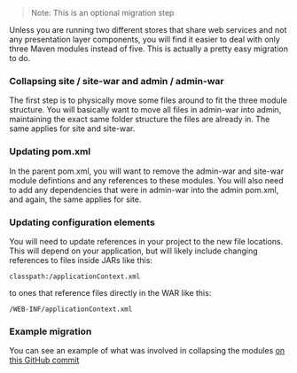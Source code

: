 > Note: This is an optional migration step

Unless you are running two different stores that share web services and not any presentation layer components, you will find it easier to deal with only three Maven modules instead of five. This is actually a pretty easy migration to do.

### Collapsing site / site-war and admin / admin-war

The first step is to physically move some files around to fit the three module structure. You will basically want to move all files in admin-war into admin, maintaining the exact same folder structure the files are already in. The same applies for site and site-war.

### Updating pom.xml

In the parent pom.xml, you will want to remove the admin-war and site-war module defintions and any references to these modules. You will also need to add any dependencies that were in admin-war into the admin pom.xml, and again, the same applies for site.

### Updating configuration elements

You will need to update references in your project to the new file locations. This will depend on your application, but will likely include changing references to files inside JARs like this:

```
classpath:/applicationContext.xml
```

to ones that reference files directly in the WAR like this:

```
/WEB-INF/applicationContext.xml
```

### Example migration

You can see an example of what was involved in collapsing the modules [on this GitHub commit](https://github.com/BroadleafCommerce/DemoSite/commit/9223c5c525a2d45e76f755769842710f623b8985)
